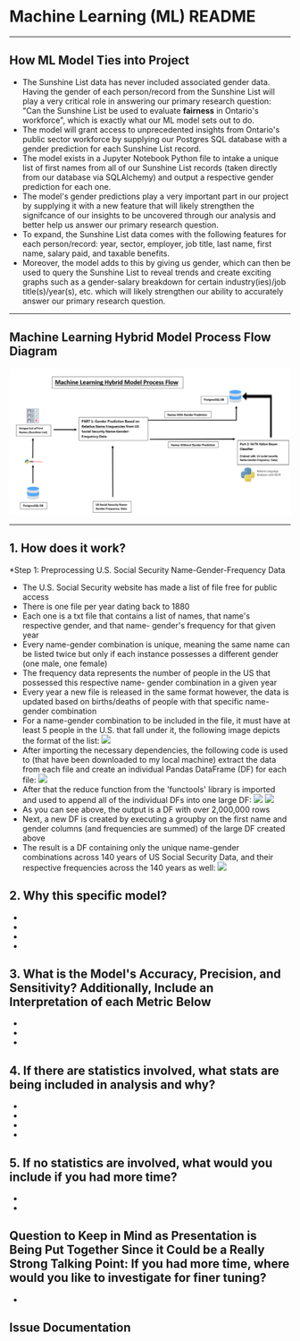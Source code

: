 # Machine Learning (ML) README
---
## How ML Model Ties into Project
* The Sunshine List data has never included associated gender data. Having the gender of each person/record from the Sunshine List will play a very critical role in answering our primary research question: "Can the Sunshine List be used to evaluate **fairness** in Ontario's workforce", which is exactly what our ML model sets out to do.
* The model will grant access to unprecedented insights from Ontario's public sector workforce by supplying our Postgres SQL database with a gender prediction for each Sunshine List record.
* The model exists in a Jupyter Notebook Python file to intake a unique list of first names from all of our Sunshine List records (taken directly from our database via SQLAlchemy) and output a respective gender prediction for each one.
* The model's gender predictions play a very important part in our project by supplying it with a new feature that will likely strengthen the signifcance of our insights to be uncovered through our analysis and better help us answer our primary research question. 
* To expand, the Sunshine List data comes with the following features for each person/record: year, sector, employer, job title, last name, first name, salary paid, and taxable benefits. 
* Moreover, the model adds to this by giving us gender, which can then be used to query the Sunshine List to reveal trends and create exciting graphs such as a gender-salary breakdown for certain industry(ies)/job title(s)/year(s), etc. which will likely strengthen our ability to accurately answer our primary research question. 

---
## Machine Learning Hybrid Model Process Flow Diagram
![](ML_Process_MD_Images/ML_Hybrid_Model_Process_Flow_Diagram.png)

---
## 1. How does it work?
*Step 1: Preprocessing U.S. Social Security Name-Gender-Frequency Data
  * The U.S. Social Security website has made a list of file free for public access
  * There is one file per year dating back to 1880
  * Each one is a txt file that contains a list of names, that name's respective gender, and that name-     gender's frequency for that given year
  * Every name-gender combination is unique, meaning the same name can be listed twice but only if each     instance possesses a different gender (one male, one female)
  * The frequency data represents the number of people in the US that possessed this respective name-       gender combination in a given year
  * Every year a new file is released in the same format however, the data is updated based on               births/deaths of people with that specific name-gender combination
  * For a name-gender combination to be included in the file, it must have at least 5 people in the U.S.     that fall under it, the following image depicts the format of the list: 
![](ML_Process_MD_Images/us_ss_ex.png)
  * After importing the necessary dependencies, the following code is used to (that have been downloaded     to my local machine) extract the data from each file and create an individual Pandas DataFrame (DF) for       each file: 
![](ML_Process_MD_Images/us_ss_df_creation.png)
  * After that the reduce function from the 'functools' library is imported and used to append all of       the individual DFs into one large DF: 
![](ML_Process_MD_Images/reduce.png)
![](ML_Process_MD_Images/reduce_output.png)
  * As you can see above, the output is a DF with over 2,000,000 rows
  * Next, a new DF is created by executing a groupby on the first name and gender columns (and               frequencies are summed) of the large DF created above
  * The result is a DF containing only the unique name-gender combinations across 140 years of US Social     Security Data, and their respective frequencies across the 140 years as well:
![](ML_Process_MD_Images/sum_frequencies.png)
## 2. Why this specific model?
*
*
*
*

## 3. What is the Model's Accuracy, Precision, and Sensitivity? Additionally, Include an Interpretation of each Metric Below
*
*
*

## 4. If there are statistics involved, what stats are being included in analysis and why?
*
*
*
*

## 5. If no statistics are involved, what would you include if you had more time?
*
*

## Question to Keep in Mind as Presentation is Being Put Together Since it Could be a Really Strong Talking Point: If you had more time, where would you like to investigate for finer tuning?
*

## Issue Documentation